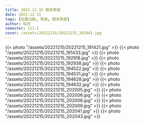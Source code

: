 ```yaml
---
title: 2022.12.15 期末聚餐
date: 2022-12-15
tags: [社團活動, 聚餐, 期末聚餐]
author: 如月
semester: 111-1
cover: /assets/20221215/20221215_202041.jpg
---
```


{{< photo "/assets/20221215/20221215_191421.jpg" >}} {{< photo "/assets/20221215/20221215_191433.jpg" >}}
{{< photo "/assets/20221215/20221215_192918.jpg" >}} {{< photo "/assets/20221215/20221215_192938.jpg" >}}
{{< photo "/assets/20221215/20221215_194522.jpg" >}} {{< photo "/assets/20221215/20221215_194531.jpg" >}}
{{< photo "/assets/20221215/20221215_194628.jpg" >}} {{< photo "/assets/20221215/20221215_194632.jpg" >}}
{{< photo "/assets/20221215/20221215_202005.jpg" >}} {{< photo "/assets/20221215/20221215_202006.jpg" >}}
{{< photo "/assets/20221215/20221215_202008.jpg" >}} {{< photo "/assets/20221215/20221215_202009.jpg" >}}
{{< photo "/assets/20221215/20221215_202041.jpg" >}} {{< photo "/assets/20221215/20221215_202043.jpg" >}}
